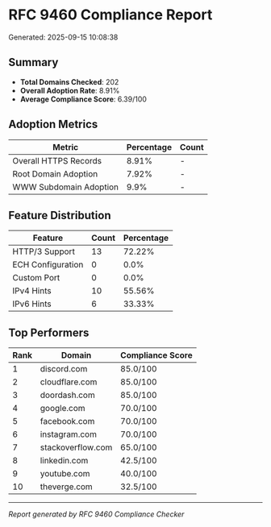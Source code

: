 # RFC 9460 Compliance Report

Generated: 2025-09-15 10:08:38

## Summary

- **Total Domains Checked**: 202
- **Overall Adoption Rate**: 8.91%
- **Average Compliance Score**: 6.39/100

## Adoption Metrics

| Metric | Percentage | Count |
|--------|------------|-------|
| Overall HTTPS Records | 8.91% | - |
| Root Domain Adoption | 7.92% | - |
| WWW Subdomain Adoption | 9.9% | - |

## Feature Distribution

| Feature | Count | Percentage |
|---------|-------|------------|
| HTTP/3 Support | 13 | 72.22% |
| ECH Configuration | 0 | 0.0% |
| Custom Port | 0 | 0.0% |
| IPv4 Hints | 10 | 55.56% |
| IPv6 Hints | 6 | 33.33% |

## Top Performers

| Rank | Domain | Compliance Score |
|------|--------|------------------|
| 1 | discord.com | 85.0/100 |
| 2 | cloudflare.com | 85.0/100 |
| 3 | doordash.com | 85.0/100 |
| 4 | google.com | 70.0/100 |
| 5 | facebook.com | 70.0/100 |
| 6 | instagram.com | 70.0/100 |
| 7 | stackoverflow.com | 65.0/100 |
| 8 | linkedin.com | 42.5/100 |
| 9 | youtube.com | 40.0/100 |
| 10 | theverge.com | 32.5/100 |

---
*Report generated by RFC 9460 Compliance Checker*

